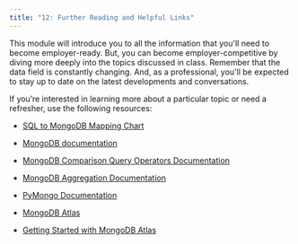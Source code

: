 ```yaml
---
title: "12: Further Reading and Helpful Links"
---
```

<img style="display: none;" src="https://static.bc-edx.com/data/dl-1-2/m12/lms/img/banner.jpg" alt="lesson banner" />

This module will introduce you to all the information that you'll need to become employer-ready. But, you can become employer-competitive by diving more deeply into the topics discussed in class. Remember that the data field is constantly changing. And, as a professional, you'll be expected to stay up to date on the latest developments and conversations.

If you’re interested in learning more about a particular topic or need a refresher, use the following resources:

* [SQL to MongoDB Mapping Chart](https://www.mongodb.com/docs/manual/reference/sql-comparison/)

* [MongoDB documentation](https://www.mongodb.com/docs/)

* [MongoDB Comparison Query Operators Documentation](https://www.mongodb.com/docs/manual/reference/operator/query-comparison/)

* [MongoDB Aggregation Documentation](https://www.mongodb.com/docs/manual/reference/method/db.collection.aggregate/)

* [PyMongo Documentation](https://pymongo.readthedocs.io/en/stable/index.html)

* [MongoDB Atlas](https://www.mongodb.com/atlas)

* [Getting Started with MongoDB Atlas](https://www.mongodb.com/docs/atlas/getting-started/)
